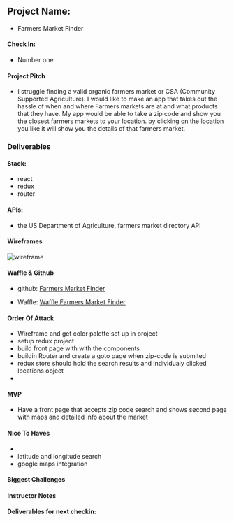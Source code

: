 ## Project Name:

  - Farmers Market Finder

#### Check In: 
  - Number one

#### Project Pitch

  - I struggle finding a valid organic farmers market or CSA (Community Supported Agriculture). I would like to make an app that takes out the hassle of when and where Farmers markets are at and what products that they have. My app would be able to take a zip code and show you the closest farmers markets to your location. by clicking on the location you like it will show you the details of that farmers market.

### Deliverables

#### Stack:
  - react
  - redux
  - router
  
#### APIs:

  - the US Department of Agriculture, farmers market directory API

#### Wireframes

![wireframe](https://user-images.githubusercontent.com/29507352/36155094-ac3ece52-1090-11e8-9785-e96361d4f330.jpg)
#### Waffle & Github

  - github: [Farmers Market Finder](https://github.com/goodalls/farmers-market-finder)
  
  - Waffle: [Waffle Farmers Market Finder](https://waffle.io/goodalls/farmers-market-finder)

#### Order Of Attack
  - Wireframe and get color palette set up in project
  - setup redux project
  - build front page with with the components
  - buildin Router and create a goto page when zip-code is submited
  - redux store should hold the search results and individualy clicked locations object
  - 
  
#### MVP

  - Have a front page that accepts zip code search and shows second page with maps and detailed info about the market
  
#### Nice To Haves
  - 
  - latitude and longitude search
  - google maps integration
#### Biggest Challenges

#### Instructor Notes

#### Deliverables for next checkin:
